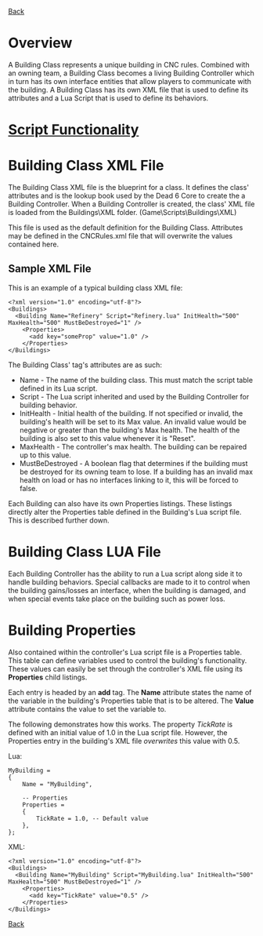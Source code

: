 [Back](TechDoc_Architecture.md)

# Overview #
A Building Class represents a unique building in CNC rules. Combined with an owning team, a Building Class becomes a living Building Controller which in turn has its own interface entities that allow players to communicate with the building. A Building Class has its own XML file that is used to define its attributes and a Lua Script that is used to define its behaviors.

# [Script Functionality](TechDoc_Architecture_Game_CNCBuildingClasses_Functionality.md) #

# Building Class XML File #
The Building Class XML file is the blueprint for a class. It defines the class' attributes and is the lookup book used by the Dead 6 Core to create the a Building Controller. When a Building Controller is created, the class' XML file is loaded from the Buildings\XML folder. (Game\Scripts\Buildings\XML)

This file is used as the default definition for the Building Class. Attributes may be defined in the CNCRules.xml file that will overwrite the values contained here.

## Sample XML File ##
This is an example of a typical building class XML file:
```
<?xml version="1.0" encoding="utf-8"?>
<Buildings>
  <Building Name="Refinery" Script="Refinery.lua" InitHealth="500" MaxHealth="500" MustBeDestroyed="1" />
    <Properties>
      <add key="someProp" value="1.0" />
    </Properties>
</Buildings>
```

The Building Class' tag's attributes are as such:
  * Name - The name of the building class. This must match the script table defined in its Lua script.
  * Script - The Lua script inherited and used by the Building Controller for building behavior.
  * InitHealth - Initial health of the building. If not specified or invalid, the building's health will be set to its Max value. An invalid value would be negative or greater than the building's Max health. The health of the building is also set to this value whenever it is "Reset".
  * MaxHealth - The controller's max health. The building can be repaired up to this value.
  * MustBeDestroyed - A boolean flag that determines if the building must be destroyed for its owning team to lose. If a building has an invalid max health on load or has no interfaces linking to it, this will be forced to false.

Each Building can also have its own Properties listings. These listings directly alter the Properties table defined in the Building's Lua script file. This is described further down.


# Building Class LUA File #
Each Building Controller has the ability to run a Lua script along side it to handle building behaviors. Special callbacks are made to it to control when the building gains/losses an interface, when the building is damaged, and when special events take place on the building such as power loss.


# Building Properties #
Also contained within the controller's Lua script file is a Properties table. This table can define variables used to control the building's functionality. These values can easily be set through the controller's XML file using its **Properties** child listings.

Each entry is headed by an **add** tag. The **Name** attribute states the name of the variable in the building's Properties table that is to be altered. The **Value** attribute contains the value to set the variable to.

The following demonstrates how this works. The property _TickRate_ is defined with an initial value of 1.0 in the Lua script file. However, the Properties entry in the building's XML file _overwrites_ this value with 0.5.

Lua:
```
MyBuilding =
{
	Name = "MyBuilding",

	-- Properties
	Properties =
	{
		TickRate = 1.0, -- Default value
	},
};
```

XML:
```
<?xml version="1.0" encoding="utf-8"?>
<Buildings>
  <Building Name="MyBuilding" Script="MyBuilding.lua" InitHealth="500" MaxHealth="500" MustBeDestroyed="1" />
    <Properties>
      <add key="TickRate" value="0.5" />
    </Properties>
</Buildings>
```

[Back](TechDoc_Architecture.md)